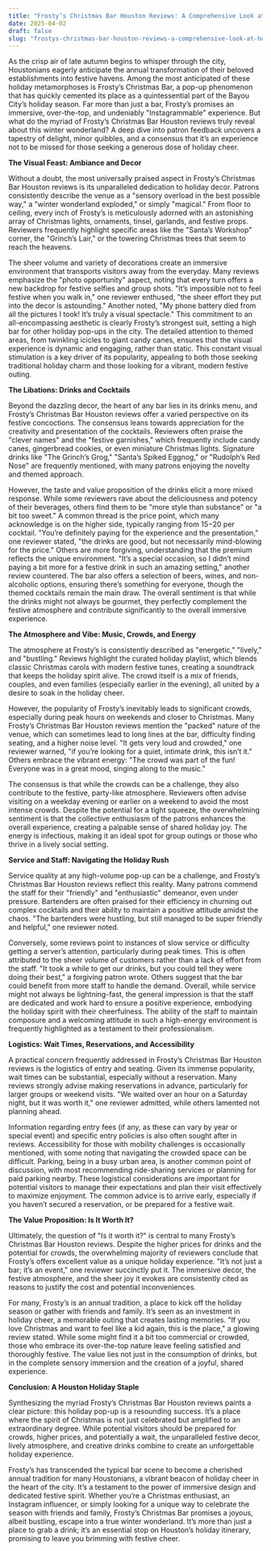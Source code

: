 ```yaml
---
title: "Frosty’s Christmas Bar Houston Reviews: A Comprehensive Look at Houston’s Premier Holiday Pop-Up Experience"
date: 2025-04-02
draft: false
slug: "frostys-christmas-bar-houston-reviews-a-comprehensive-look-at-houstons-premier-holiday-pop-up-experience" 
---
```


As the crisp air of late autumn begins to whisper through the city, Houstonians eagerly anticipate the annual transformation of their beloved establishments into festive havens. Among the most anticipated of these holiday metamorphoses is Frosty’s Christmas Bar, a pop-up phenomenon that has quickly cemented its place as a quintessential part of the Bayou City’s holiday season. Far more than just a bar, Frosty’s promises an immersive, over-the-top, and undeniably "Instagrammable" experience. But what do the myriad of Frosty’s Christmas Bar Houston reviews truly reveal about this winter wonderland? A deep dive into patron feedback uncovers a tapestry of delight, minor quibbles, and a consensus that it’s an experience not to be missed for those seeking a generous dose of holiday cheer.

**The Visual Feast: Ambiance and Decor**

Without a doubt, the most universally praised aspect in Frosty’s Christmas Bar Houston reviews is its unparalleled dedication to holiday decor. Patrons consistently describe the venue as a "sensory overload in the best possible way," a "winter wonderland exploded," or simply "magical." From floor to ceiling, every inch of Frosty’s is meticulously adorned with an astonishing array of Christmas lights, ornaments, tinsel, garlands, and festive props. Reviewers frequently highlight specific areas like the "Santa’s Workshop" corner, the "Grinch’s Lair," or the towering Christmas trees that seem to reach the heavens.

The sheer volume and variety of decorations create an immersive environment that transports visitors away from the everyday. Many reviews emphasize the "photo opportunity" aspect, noting that every turn offers a new backdrop for festive selfies and group shots. "It’s impossible not to feel festive when you walk in," one reviewer enthused, "the sheer effort they put into the decor is astounding." Another noted, "My phone battery died from all the pictures I took! It’s truly a visual spectacle." This commitment to an all-encompassing aesthetic is clearly Frosty’s strongest suit, setting a high bar for other holiday pop-ups in the city. The detailed attention to themed areas, from twinkling icicles to giant candy canes, ensures that the visual experience is dynamic and engaging, rather than static. This constant visual stimulation is a key driver of its popularity, appealing to both those seeking traditional holiday charm and those looking for a vibrant, modern festive outing.

**The Libations: Drinks and Cocktails**

Beyond the dazzling decor, the heart of any bar lies in its drinks menu, and Frosty’s Christmas Bar Houston reviews offer a varied perspective on its festive concoctions. The consensus leans towards appreciation for the creativity and presentation of the cocktails. Reviewers often praise the "clever names" and the "festive garnishes," which frequently include candy canes, gingerbread cookies, or even miniature Christmas lights. Signature drinks like "The Grinch’s Grog," "Santa’s Spiked Eggnog," or "Rudolph’s Red Nose" are frequently mentioned, with many patrons enjoying the novelty and themed approach.

However, the taste and value proposition of the drinks elicit a more mixed response. While some reviewers rave about the deliciousness and potency of their beverages, others find them to be "more style than substance" or "a bit too sweet." A common thread is the price point, which many acknowledge is on the higher side, typically ranging from $15-$20 per cocktail. "You’re definitely paying for the experience and the presentation," one reviewer stated, "the drinks are good, but not necessarily mind-blowing for the price." Others are more forgiving, understanding that the premium reflects the unique environment. "It’s a special occasion, so I didn’t mind paying a bit more for a festive drink in such an amazing setting," another review countered. The bar also offers a selection of beers, wines, and non-alcoholic options, ensuring there’s something for everyone, though the themed cocktails remain the main draw. The overall sentiment is that while the drinks might not always be gourmet, they perfectly complement the festive atmosphere and contribute significantly to the overall immersive experience.

**The Atmosphere and Vibe: Music, Crowds, and Energy**

The atmosphere at Frosty’s is consistently described as "energetic," "lively," and "bustling." Reviews highlight the curated holiday playlist, which blends classic Christmas carols with modern festive tunes, creating a soundtrack that keeps the holiday spirit alive. The crowd itself is a mix of friends, couples, and even families (especially earlier in the evening), all united by a desire to soak in the holiday cheer.

However, the popularity of Frosty’s inevitably leads to significant crowds, especially during peak hours on weekends and closer to Christmas. Many Frosty’s Christmas Bar Houston reviews mention the "packed" nature of the venue, which can sometimes lead to long lines at the bar, difficulty finding seating, and a higher noise level. "It gets very loud and crowded," one reviewer warned, "if you’re looking for a quiet, intimate drink, this isn’t it." Others embrace the vibrant energy: "The crowd was part of the fun! Everyone was in a great mood, singing along to the music."

The consensus is that while the crowds can be a challenge, they also contribute to the festive, party-like atmosphere. Reviewers often advise visiting on a weekday evening or earlier on a weekend to avoid the most intense crowds. Despite the potential for a tight squeeze, the overwhelming sentiment is that the collective enthusiasm of the patrons enhances the overall experience, creating a palpable sense of shared holiday joy. The energy is infectious, making it an ideal spot for group outings or those who thrive in a lively social setting.

**Service and Staff: Navigating the Holiday Rush**

Service quality at any high-volume pop-up can be a challenge, and Frosty’s Christmas Bar Houston reviews reflect this reality. Many patrons commend the staff for their "friendly" and "enthusiastic" demeanor, even under pressure. Bartenders are often praised for their efficiency in churning out complex cocktails and their ability to maintain a positive attitude amidst the chaos. "The bartenders were hustling, but still managed to be super friendly and helpful," one reviewer noted.

Conversely, some reviews point to instances of slow service or difficulty getting a server’s attention, particularly during peak times. This is often attributed to the sheer volume of customers rather than a lack of effort from the staff. "It took a while to get our drinks, but you could tell they were doing their best," a forgiving patron wrote. Others suggest that the bar could benefit from more staff to handle the demand. Overall, while service might not always be lightning-fast, the general impression is that the staff are dedicated and work hard to ensure a positive experience, embodying the holiday spirit with their cheerfulness. The ability of the staff to maintain composure and a welcoming attitude in such a high-energy environment is frequently highlighted as a testament to their professionalism.

**Logistics: Wait Times, Reservations, and Accessibility**

A practical concern frequently addressed in Frosty’s Christmas Bar Houston reviews is the logistics of entry and seating. Given its immense popularity, wait times can be substantial, especially without a reservation. Many reviews strongly advise making reservations in advance, particularly for larger groups or weekend visits. "We waited over an hour on a Saturday night, but it was worth it," one reviewer admitted, while others lamented not planning ahead.

Information regarding entry fees (if any, as these can vary by year or special event) and specific entry policies is also often sought after in reviews. Accessibility for those with mobility challenges is occasionally mentioned, with some noting that navigating the crowded space can be difficult. Parking, being in a busy urban area, is another common point of discussion, with most recommending ride-sharing services or planning for paid parking nearby. These logistical considerations are important for potential visitors to manage their expectations and plan their visit effectively to maximize enjoyment. The common advice is to arrive early, especially if you haven’t secured a reservation, or be prepared for a festive wait.

**The Value Proposition: Is It Worth It?**

Ultimately, the question of "Is it worth it?" is central to many Frosty’s Christmas Bar Houston reviews. Despite the higher prices for drinks and the potential for crowds, the overwhelming majority of reviewers conclude that Frosty’s offers excellent value as a unique holiday experience. "It’s not just a bar; it’s an event," one reviewer succinctly put it. The immersive decor, the festive atmosphere, and the sheer joy it evokes are consistently cited as reasons to justify the cost and potential inconveniences.

For many, Frosty’s is an annual tradition, a place to kick off the holiday season or gather with friends and family. It’s seen as an investment in holiday cheer, a memorable outing that creates lasting memories. "If you love Christmas and want to feel like a kid again, this is the place," a glowing review stated. While some might find it a bit too commercial or crowded, those who embrace its over-the-top nature leave feeling satisfied and thoroughly festive. The value lies not just in the consumption of drinks, but in the complete sensory immersion and the creation of a joyful, shared experience.

**Conclusion: A Houston Holiday Staple**

Synthesizing the myriad Frosty’s Christmas Bar Houston reviews paints a clear picture: this holiday pop-up is a resounding success. It’s a place where the spirit of Christmas is not just celebrated but amplified to an extraordinary degree. While potential visitors should be prepared for crowds, higher prices, and potentially a wait, the unparalleled festive decor, lively atmosphere, and creative drinks combine to create an unforgettable holiday experience.

Frosty’s has transcended the typical bar scene to become a cherished annual tradition for many Houstonians, a vibrant beacon of holiday cheer in the heart of the city. It’s a testament to the power of immersive design and dedicated festive spirit. Whether you’re a Christmas enthusiast, an Instagram influencer, or simply looking for a unique way to celebrate the season with friends and family, Frosty’s Christmas Bar promises a joyous, albeit bustling, escape into a true winter wonderland. It’s more than just a place to grab a drink; it’s an essential stop on Houston’s holiday itinerary, promising to leave you brimming with festive cheer.